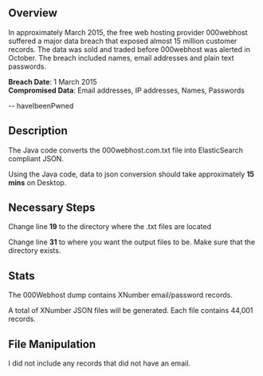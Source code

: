 ## Overview

In approximately March 2015, the free web hosting provider 000webhost suffered a major data breach that exposed almost 15 million customer records. The data was sold and traded before 000webhost was alerted in October. The breach included names, email addresses and plain text passwords.

<b>Breach Date</b>: 1 March 2015<br />
<b>Compromised Data</b>: Email addresses, IP addresses, Names, Passwords<br />

-- haveIbeenPwned

## Description

The Java code converts the 000webhost.com.txt file into ElasticSearch compliant JSON.

Using the Java code, data to json conversion should take approximately <b>15 mins</b> on Desktop.
  
## Necessary Steps

Change line <b>19</b> to the directory where the .txt files are located

Change line <b>31</b> to where you want the output files to be. Make sure that the directory exists.

## Stats 

The 000Webhost dump contains XNumber email/password records. 

A total of XNumber JSON files will be generated. Each file contains 44,001 records.

## File Manipulation

I did not include any records that did not have an email.
